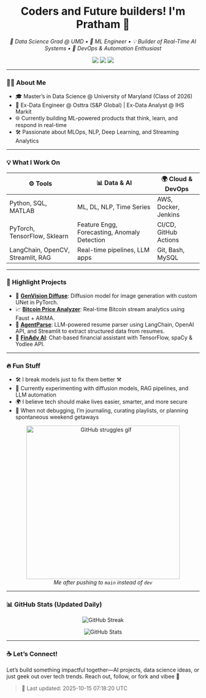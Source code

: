 <h1 align="center">Coders and Future builders! I'm Pratham 👋</h1>

<p align="center">
  <em>🚀 Data Science Grad @ UMD • 🧠 ML Engineer • 💡 Builder of Real-Time AI Systems • 🧰 DevOps & Automation Enthusiast</em>
</p>

<p align="center">
  <a href="mailto:pdabas@umd.edu"><img src="https://img.shields.io/badge/Email-%23pdabas@umd.edu-red?style=for-the-badge&logo=gmail&logoColor=white"/></a>
  <a href="https://www.linkedin.com/in/pratham-dabas-218007137/" target="_blank"><img src="https://img.shields.io/badge/LinkedIn-%230077B5.svg?style=for-the-badge&logo=linkedin&logoColor=white"/></a>
  <a href="https://github.com/Perzy-codes" target="_blank"><img src="https://img.shields.io/badge/GitHub-%23121011.svg?style=for-the-badge&logo=github&logoColor=white"/></a>
</p>

---

### 🧑‍💻 About Me

- 🎓 Master’s in Data Science @ University of Maryland (Class of 2026)
- 💼 Ex-Data Engineer @ Osttra (S&P Global) | Ex-Data Analyst @ IHS Markit
- 🌐 Currently building ML-powered products that think, learn, and respond in real-time
- 🛠️ Passionate about MLOps, NLP, Deep Learning, and Streaming Analytics

---

### 💡 What I Work On

| ⚙️ Tools | 📊 Data & AI | 🌍 Cloud & DevOps |
|---------|---------------|-------------------|
| Python, SQL, MATLAB | ML, DL, NLP, Time Series | AWS, Docker, Jenkins |
| PyTorch, TensorFlow, Sklearn | Feature Engg, Forecasting, Anomaly Detection | CI/CD, GitHub Actions |
| LangChain, OpenCV, Streamlit, RAG | Real-time pipelines, LLM apps | Git, Bash, MySQL |

---

### 🚀 Highlight Projects

- 🧠 **[GenVision Diffuse](https://github.com/Perzy-codes/GenVision_Diffuse_ComputerVision.git)**: Diffusion model for image generation with custom UNet in PyTorch.
- 📈 **[Bitcoin Price Analyzer](https://github.com/causify-ai/tutorials/tree/TutorTask139_Spring2025_Real_Time_Bitcoin_Analysis_using_Faust/DATA605/Spring2025/projects/TutorTask139_Spring2025_Real_Time_Bitcoin_Analysis_using_Faust)**: Real-time Bitcoin stream analytics using Faust + ARIMA.
- 📄 **[AgentParse](https://github.com/Perzy-codes/AgentParse-using-Langchain)**: LLM-powered resume parser using LangChain, OpenAI API, and Streamlit to extract structured data from resumes.
- 💸 **[FinAdv AI](https://github.com/Perzy-codes/FinAdv-AI-financial-advisor)**: Chat-based financial assistant with TensorFlow, spaCy & Yodlee API.

---

### 🔥 Fun Stuff

- 🛠️ I break models just to fix them better ⚒️  
- 🧪 Currently experimenting with diffusion models, RAG pipelines, and LLM automation  
- 🌍 I believe tech should make lives easier, smarter, and more secure  
- 🧘 When not debugging, I’m journaling, curating playlists, or planning spontaneous weekend getaways  

<p align="center">
  <img src="https://media.giphy.com/media/XreQmk7ETCak0/giphy.gif" alt="GitHub struggles gif" width="400"/>
  <br>
  <em>Me after pushing to <code>main</code> instead of <code>dev</code></em>
</p>

---

### 📊 GitHub Stats (Updated Daily)

<p align="center">
  <img src="https://github-readme-streak-stats.herokuapp.com/?user=Perzy-codes&theme=tokyonight" alt="GitHub Streak" />
</p>
<p align="center">
  <img src="https://github-readme-stats.vercel.app/api?username=Perzy-codes&show_icons=true&theme=tokyonight" alt="GitHub Stats" />
</p>

---

### ☕ Let’s Connect!

Let’s build something impactful together—AI projects, data science ideas, or just geek out over tech trends. Reach out, follow, or fork and vibee 🚀

> 🔄 Last updated: <!--START_SECTION:updated-->2025-10-15 07:18:20 UTC<!--END_SECTION:updated-->